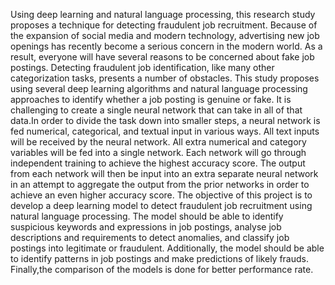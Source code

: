 Using deep learning and natural language processing, this research study proposes a technique for detecting fraudulent job recruitment. Because of the expansion of social media and modern technology, advertising new job openings has recently become a serious concern in the modern world. As a result, everyone will have several reasons to be concerned about fake job postings. Detecting fraudulent job identification, like many other categorization tasks, presents a number of obstacles. This study proposes using several deep learning algorithms and natural language processing approaches to identify whether a job posting is genuine or fake. It is challenging to create a single neural network that can take in all of that data.In order to divide the task down into smaller steps, a neural network is fed numerical, categorical, and textual input in various ways. All text inputs will be received by the neural network. All extra numerical and category variables will be fed into a single network. Each network will go through independent training to achieve the highest accuracy score. The output from each network will then be input into an extra separate neural network in an attempt to aggregate the output from the prior networks in order to achieve an even higher accuracy score.
The objective of this project is to develop a deep learning model to detect fraudulent job recruitment using natural language processing. The model should be able to identify suspicious keywords and expressions in job postings, analyse job descriptions and requirements to detect anomalies, and classify job postings into legitimate or fraudulent. Additionally, the model should be able to identify patterns in job postings and make predictions of likely frauds. Finally,the comparison of the models is done for better performance rate.
